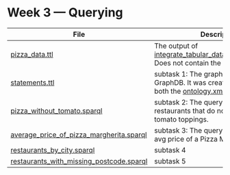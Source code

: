 # Week 3 — Querying

| File                                                                                 | Description                                                                                                                                                       |
|--------------------------------------------------------------------------------------|-------------------------------------------------------------------------------------------------------------------------------------------------------------------|
| [pizza_data.ttl](pizza_data.ttl)                                                     | The output of [integrate_tabular_data_with_ontology.py](integrate_tabular_data_with_ontology.py). Does not contain the ontology.                                  |
| [statements.ttl](statements.ttl)                                                     | subtask 1: The graph exported from GraphDB. It was created by importing both the [ontology.xml](/week1/ontology.xml) and [pizza_data.ttl](/week2/pizza_data.ttl). |
| [pizza_without_tomato.sparql](pizza_without_tomato.sparql)                           | subtask 2: The query which fetches all restaurants that do not offer Pizza with tomato toppings.                                                                  |
| [average_price_of_pizza_margherita.sparql](average_price_of_pizza_margherita.sparql) | subtask 3: The query which fetches the avg price of a Pizza Margherita                                                                                            |
| [restaurants_by_city.sparql](restaurants_by_city.sparql)                             | subtask 4                                                                                                                                                         |
| [restaurants_with_missing_postcode.sparql](restaurants_with_missing_postcode.sparql) | subtask 5                                                                                                                                                         |
